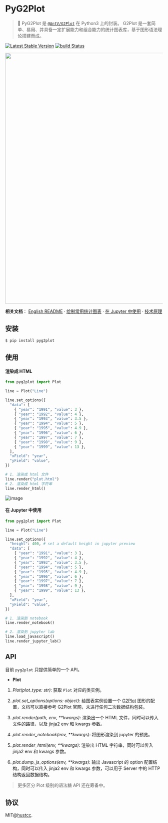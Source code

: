 # PyG2Plot

> 🎨 PyG2Plot 是 [`@AntV/G2Plot`](https://github.com/antvis/G2Plot) 在 Python3 上的封装。 G2Plot 是一套简单、易用、并具备一定扩展能力和组合能力的统计图表库，基于图形语法理论搭建而成。

[![Latest Stable Version](https://img.shields.io/pypi/v/pyg2plot.svg)](https://pypi.python.org/pypi/pyg2plot)
[![build Status](https://github.com/hustcc/pyg2plot/workflows/build/badge.svg?branch=main)](https://github.com/hustcc/pyg2plot/actions?query=workflow%3Abuild)

<div align="center">
  <img src="https://gw.alipayobjects.com/mdn/rms_d314dd/afts/img/A*sXqrRrEwFRQAAAAAAAAAAABkARQnAQ" width="800">
</div>

**相关文档**： [English README](./README.md)  ·  [绘制常用统计图表](./docs/plot.md)  ·  [在 Jupyter 中使用](./docs/jupyter.md)  ·  [技术原理](./docs/how.md)

## 安装

```bash
$ pip install pyg2plot
```


## 使用

#### **渲染成 HTML**

```py
from pyg2plot import Plot

line = Plot("Line")

line.set_options({
  "data": [
    { "year": "1991", "value": 3 },
    { "year": "1992", "value": 4 },
    { "year": "1993", "value": 3.5 },
    { "year": "1994", "value": 5 },
    { "year": "1995", "value": 4.9 },
    { "year": "1996", "value": 6 },
    { "year": "1997", "value": 7 },
    { "year": "1998", "value": 9 },
    { "year": "1999", "value": 13 },
  ],
  "xField": "year",
  "yField": "value",
})

# 1. 渲染成 html 文件
line.render("plot.html")
# 2. 渲染成 html 字符串
line.render_html()
```

![image](https://user-images.githubusercontent.com/7856674/104466432-31be5000-55f0-11eb-8333-68279d50861e.png)

#### **在 Jupyter 中使用**

```py
from pyg2plot import Plot

line = Plot("Line")

line.set_options({
  "height": 400, # set a default height in jupyter preview
  "data": [
    { "year": "1991", "value": 3 },
    { "year": "1992", "value": 4 },
    { "year": "1993", "value": 3.5 },
    { "year": "1994", "value": 5 },
    { "year": "1995", "value": 4.9 },
    { "year": "1996", "value": 6 },
    { "year": "1997", "value": 7 },
    { "year": "1998", "value": 9 },
    { "year": "1999", "value": 13 },
  ],
  "xField": "year",
  "yField": "value",
})

# 1. 渲染到 notebook
line.render_notebook()

# 2. 渲染到 jupyter lab
line.load_javascript()
line.render_jupyter_lab()
```


## API

目前 `pyg2plot` 只提供简单的一个 API。

 - **Plot**

1. *Plot(plot_type: str)*: 获取 `Plot` 对应的类实例。

2. *plot.set_options(options: object)*: 给图表实例设置一个 [G2Plot](https://g2plot.antv.vision/) 图形的配置，文档可以直接参考 G2Plot 官网，未进行任何二次数据结构包装。

3. *plot.render(path, env, **kwargs)*: 渲染出一个 HTML 文件，同时可以传入文件的路径，以及 jinja2 env 和 kwargs 参数。

4. *plot.render_notebook(env, **kwargs)*: 将图形渲染到 jupyter 的预览。

5. *plot.render_html(env, **kwargs)*: 渲染出 HTML 字符串，同时可以传入 jinja2 env 和 kwargs 参数。

6. *plot.dump_js_options(env, **kwargs)*: 输出 Javascript 的 option 配置结构，同时可以传入 jinja2 env 和 kwargs 参数，可以用于 Server 中的 HTTP 结构返回数据结构。

> 更多区分 Plot 级别的语法糖 API 还在筹备中。


## 协议

MIT@[hustcc](https://github.com/hustcc).